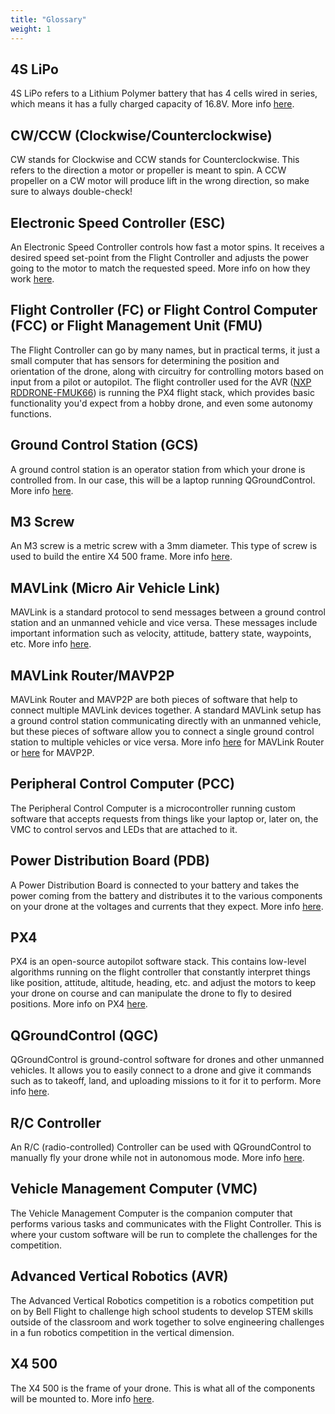 ```yaml
---
title: "Glossary"
weight: 1
---
```


## 4S LiPo

4S LiPo refers to a Lithium Polymer battery that has 4 cells wired in series,
which means it has a fully charged capacity of 16.8V.
More info [here](https://rogershobbycenter.com/lipoguide).

## CW/CCW (Clockwise/Counterclockwise)

CW stands for Clockwise and CCW stands for Counterclockwise.
This refers to the direction a motor or propeller is meant to spin.
A CCW propeller on a CW motor will produce lift in the wrong direction,
so make sure to always double-check!

## Electronic Speed Controller (ESC)

An Electronic Speed Controller controls how fast a motor spins.
It receives a desired speed set-point from the Flight Controller and
adjusts the power going to the motor to match the requested speed.
More info on how they work [here](https://howtomechatronics.com/how-it-works/how-brushless-motor-and-esc-work/).

## Flight Controller (FC) or Flight Control Computer (FCC) or Flight Management Unit (FMU)

The Flight Controller can go by many names, but in practical terms, it just a
small computer that has sensors for determining the position and orientation of
the drone, along with circuitry for controlling motors based on input from a pilot
or autopilot. The flight controller used for the AVR
([NXP RDDRONE-FMUK66](https://www.nxp.com/design/designs/px4-robotic-drone-flight-management-unit-fmu-rddrone-fmuk66:RDDRONE-FMUK66))
is running the PX4 flight stack, which provides basic functionality you'd expect
from a hobby drone, and even some autonomy functions.

## Ground Control Station (GCS)

A ground control station is an operator station from which your drone
is controlled from. In our case, this will be a laptop running QGroundControl.
More info [here](https://en.wikipedia.org/wiki/UAV_ground_control_station).

## M3 Screw

An M3 screw is a metric screw with a 3mm diameter.
This type of screw is used to build the entire X4 500 frame.
More info [here](https://www.fastenermart.com/understanding-metric-fasteners.html).

## MAVLink (Micro Air Vehicle Link)

MAVLink is a standard protocol to send messages between a ground control station
and an unmanned vehicle and vice versa. These messages include important information
such as velocity, attitude, battery state, waypoints, etc.
More info [here](https://en.wikipedia.org/wiki/MAVLink).

## MAVLink Router/MAVP2P

MAVLink Router and MAVP2P are both pieces of software that help to connect multiple
MAVLink devices together. A standard MAVLink setup has a ground control station
communicating directly with an unmanned vehicle, but these pieces of software allow
you to connect a single ground control station to multiple vehicles or vice versa.
More info [here](https://github.com/mavlink-router/mavlink-router) for MAVLink Router
or [here](https://github.com/aler9/mavp2p) for MAVP2P.

## Peripheral Control Computer (PCC)

The Peripheral Control Computer is a microcontroller running custom software that
accepts requests from things like your laptop or, later on, the VMC to control
servos and LEDs that are attached to it.

## Power Distribution Board (PDB)

A Power Distribution Board is connected to your battery and takes the power coming
from the battery and distributes it to the various components on your drone at the
voltages and currents that they expect.
More info [here](https://dronenodes.com/pdb-power-distribution-board/).

## PX4

PX4 is an open-source autopilot software stack. This contains low-level algorithms
running on the flight controller that constantly interpret things like position,
attitude, altitude, heading, etc. and adjust the motors to keep your drone on
course and can manipulate the drone to fly to desired positions.
More info on PX4 [here](https://px4.io/).

## QGroundControl (QGC)

QGroundControl is ground-control software for drones and other unmanned vehicles.
It allows you to easily connect to a drone and give it commands such as to takeoff,
land, and uploading missions to it for it to perform.
More info [here](http://qgroundcontrol.com/).

## R/C Controller

An R/C (radio-controlled) Controller can be used with QGroundControl to manually
fly your drone while not in autonomous mode.
More info [here](https://docs.qgroundcontrol.com/master/en/SetupView/Radio.html).

## Vehicle Management Computer (VMC)

The Vehicle Management Computer is the companion computer that performs various
tasks and communicates with the Flight Controller. This is where your custom software
will be run to complete the challenges for the competition.

## Advanced Vertical Robotics (AVR)

The Advanced Vertical Robotics competition is a robotics competition put on by Bell Flight
to challenge high school students to develop STEM skills outside of the classroom
and work together to solve engineering challenges in a fun robotics competition
in the vertical dimension.

## X4 500

The X4 500 is the frame of your drone. This is what all of the components will
be mounted to.
More info [here](https://www.amazon.com/dp/B087LT81C8/).

